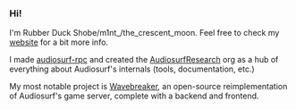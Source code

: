 ### Hi!

I'm Rubber Duck Shobe/m1nt_/the_crescent_moon.
Feel free to check my [website](https://rubberduckshobe.github.io) for a bit more info.

I made [audiosurf-rpc](https://github.com/AudiosurfResearch/audiosurf-rpc) and created the [AudiosurfResearch](https://github.com/AudiosurfResearch) org as a hub of everything about Audiosurf's internals (tools, documentation, etc.)

My most notable project is [Wavebreaker](https://wavebreaker.arcadian.garden), an open-source reimplementation of Audiosurf's game server, complete with a backend and frontend.
